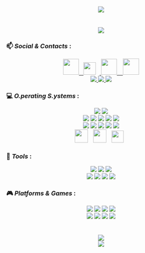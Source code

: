 <div align=center href=https://git.io/typing-svg>
  
  #
   <img src = "https://readme-typing-svg.demolab.com?font=Courier&pause=1000&color=14F005&random=false&width=500&height=70&lines=Wake+up+mf+...;The+Github+has+you!;Follow+the+black+Octocat.">

  #
  <img src="https://github-readme-stats.vercel.app/api?username=mf1673&show_icons=true&theme=dark&hide_border=true">
</div>

### 📫 <i> Social & Contacts</i>  :
<div align=center>
  <a href="https://github.com/mf1673">
    <img width='42' src="https://img.shields.io/badge/-%23121011.svg?logo=github&logoColor=white">&nbsp&nbsp
  </a>
  <a href="https://www.instagram.com/michele._.fazio/">
    <img width='33x' style="padding-right:10px;" src="https://skillicons.dev/icons?i=instagram" />
  </a>
  <a href="https://www.reddit.com/user/mf1673/">
    <img width='42' src="https://img.shields.io/badge/-FF4500?logo=reddit&logoColor=white"> &nbsp&nbsp
  </a>
  <a href="https://x.com/mf1673/">
    <img width='43'  src="https://img.shields.io/badge/-%23000000.svg?logo=X&logoColor=white">
  <a\><br>
  <a href="ID:054417265b4d9696fcccd4d0bae386b875c42b834b267ce7a1358bca32cde8bf69">
    <img src="https://img.shields.io/badge/Session-000?logo=session&logoColor=56b210">
  </a>
  <a href="https://t.me/mf1673">
    <img src="https://img.shields.io/badge/Telegram-2CA5E0?logo=telegram&logoColor=white">
  </a>
  <a href="mailto:michele25fazio@gmail.com">
    <img src="https://img.shields.io/badge/Gmail-D14836?logo=gmail&logoColor=white">
  </a>
</div>

### 💻 <i>O.perating S.ystems</i> :
<div align=center>
  <img src="https://img.shields.io/badge/Proxmox-000000?logo=proxmox&logoColor=orange"/>
  <img src="https://img.shields.io/badge/Raspberry-000000?logo=raspberrypi&logoColor=F70800"/><br>
  <img src="https://custom-icon-badges.demolab.com/badge/Windows-0078D6?logo=windows11&logoColor=white">
  <img src="https://img.shields.io/badge/macOS-000000?logo=apple&logoColor=F0F0F0">
  <img src="https://img.shields.io/badge/FreeBSD-AB2B28?logo=freebsd&logoColor=fff">
  <img src="https://img.shields.io/badge/iOS-000000?&logo=apple&logoColor=white">
  <img src="https://img.shields.io/badge/Arch%20Linux-1793D1?logo=arch-linux&logoColor=fff"><br>
  <img src="https://img.shields.io/badge/Debian-A81D33?logo=debian&logoColor=fff">
  <img src="https://img.shields.io/badge/Ubuntu-E95420?logo=ubuntu&logoColor=white">
  <img src="https://img.shields.io/badge/Kali%20Linux-557C94?logo=kalilinux&logoColor=fff">
  <img src="https://img.shields.io/badge/Linux%20Mint-87CF3E?logo=linuxmint&logoColor=fff">
  <img src="https://img.shields.io/badge/Asahi%20Linux-A61200?logo=asahilinux&logoColor=fff"><br>
  <img width='35x' style="padding-right:10px;" src="https://skillicons.dev/icons?i=apple" />
  <img width='35x' style="padding-right:10px;" src="https://skillicons.dev/icons?i=bsd" />
  <img width='32x' style="padding-right:10px;" src="https://skillicons.dev/icons?i=raspberrypi" />
</div>

### 🧰 <i>Tools</i> :
<div align=center>
  <img src="https://img.shields.io/badge/Firefox-6e00a5?logo=Firefox&logoColor=fc5a32">
  <img src="https://img.shields.io/badge/DuckDuckGo-white?logo=duckduckgo&logoColor=orange">
  <img src="https://img.shields.io/badge/Safari-1b6fe5?logo=safari&logoColor=white"><br>
  <img src="https://img.shields.io/badge/VSCodium-2F80ED?logo=vscodium&logoColor=fff">
  <img src="https://img.shields.io/badge/Zsh-black?logo=zsh&logoColor=fff">
  <img src="https://img.shields.io/badge/Arduino-108589?logo=arduino&logoColor=white">
  <img src="https://img.shields.io/badge/LaTeX-1a1d28?logo=latex&logoColor=0e6d6c">
</div>

### 🎮 <i> Platforms & Games</i>  :
<p align=center>
  <img src="https://img.shields.io/badge/Steam-%23000000.svg?logo=steam&logoColor=283cbf">
  <img src="https://img.shields.io/badge/G2A-black?logo=g2a&logoColor=F05F00">
  <img src="https://img.shields.io/badge/Epic%20Games-black?logo=epicgames&logoColor=white">
  <img src="https://img.shields.io/badge/EA-black?logo=ea&logoColor=f70800"><br>
  <img src="https://img.shields.io/badge/-Minecraft-91561f?logo=Minetest&logoColor=green&"/>
  <img src="https://img.shields.io/badge/-CS--GO-000000?logo=Counter-strike&logoColor=yellow&"/>
  <img src="https://img.shields.io/badge/-Valorant-ff4252?logo=Valorant&logoColor=white&"/>
  <img src="https://img.shields.io/badge/-Chess.com-000000?logo=Chess.com&logoColor=81B63C&"/>
</p>

#
<div align=center>
  <img src="https://github-readme-stats.vercel.app/api/top-langs/?username=mf1673&theme=dark&show_icons=true&hide_border=true&layout=compact"><br>
  <img src="https://streak-stats.demolab.com?user=mf1673&theme=dark&hide_border=true">
</div>

#
